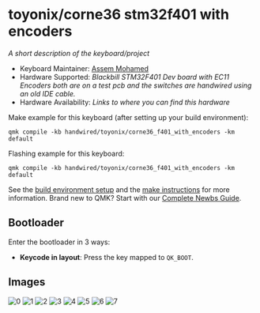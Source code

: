 # toyonix/corne36 stm32f401 with encoders

*A short description of the keyboard/project*

* Keyboard Maintainer: [Assem Mohamed](https://github.com/ToYoNiX)
* Hardware Supported: *Blackbill STM32F401 Dev board with EC11 Encoders both are on a test pcb and the switches are handwired using an old IDE cable.*
* Hardware Availability: *Links to where you can find this hardware*

Make example for this keyboard (after setting up your build environment):

    qmk compile -kb handwired/toyonix/corne36_f401_with_encoders -km default


Flashing example for this keyboard:

    qmk compile -kb handwired/toyonix/corne36_f401_with_encoders -km default


See the [build environment setup](https://docs.qmk.fm/#/getting_started_build_tools) and the [make instructions](https://docs.qmk.fm/#/getting_started_make_guide) for more information. Brand new to QMK? Start with our [Complete Newbs Guide](https://docs.qmk.fm/#/newbs).

## Bootloader

Enter the bootloader in 3 ways:

* **Keycode in layout**: Press the key mapped to `QK_BOOT`.

## Images

![0](https://raw.githubusercontent.com/ToYoNiX/img-hosting/main/corne36_stm32f401_with_encoders/0.jpg)
![1](https://raw.githubusercontent.com/ToYoNiX/img-hosting/main/corne36_stm32f401_with_encoders/1.jpg)
![2](https://raw.githubusercontent.com/ToYoNiX/img-hosting/main/corne36_stm32f401_with_encoders/2.jpg)
![3](https://raw.githubusercontent.com/ToYoNiX/img-hosting/main/corne36_stm32f401_with_encoders/3.jpg)
![4](https://raw.githubusercontent.com/ToYoNiX/img-hosting/main/corne36_stm32f401_with_encoders/4.jpg)
![5](https://raw.githubusercontent.com/ToYoNiX/img-hosting/main/corne36_stm32f401_with_encoders/5.jpg)
![6](https://raw.githubusercontent.com/ToYoNiX/img-hosting/main/corne36_stm32f401_with_encoders/6.jpg)
![7](https://raw.githubusercontent.com/ToYoNiX/img-hosting/main/corne36_stm32f401_with_encoders/7.jpg)